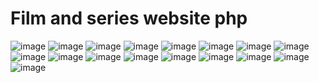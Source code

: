 # Film and series website php

![image](https://github.com/Krayirhan/film_series_website/blob/main/film_and_series_website/websiteimg/1%20(5).jpeg)
![image](https://github.com/Krayirhan/film_series_website/blob/main/film_and_series_website/websiteimg/1%20(1).jpeg)
![image](https://github.com/Krayirhan/film_series_website/blob/main/film_and_series_website/websiteimg/1%20(12).jpeg)
![image](https://github.com/Krayirhan/film_series_website/blob/main/film_and_series_website/websiteimg/1%20(6).jpeg)
![image](https://github.com/Krayirhan/film_series_website/blob/main/film_and_series_website/websiteimg/1%20(3).jpeg)
![image](https://github.com/Krayirhan/film_series_website/blob/main/film_and_series_website/websiteimg/1%20(2).jpeg)
![image](https://github.com/Krayirhan/film_series_website/blob/main/film_and_series_website/websiteimg/1%20(4).jpeg)
![image](https://github.com/Krayirhan/film_series_website/blob/main/film_and_series_website/websiteimg/1%20(8).jpeg)
![image](https://github.com/Krayirhan/film_series_website/blob/main/film_and_series_website/websiteimg/1%20(7).jpeg)
![image](https://github.com/Krayirhan/film_series_website/blob/main/film_and_series_website/websiteimg/1%20(9).jpeg)
![image](https://github.com/Krayirhan/film_series_website/blob/main/film_and_series_website/websiteimg/1%20(10).jpeg)
![image](https://github.com/Krayirhan/film_series_website/blob/main/film_and_series_website/websiteimg/1%20(11).jpeg)
![image](https://github.com/Krayirhan/film_series_website/blob/main/film_and_series_website/websiteimg/1%20(13).jpeg)
![image](https://github.com/Krayirhan/film_series_website/blob/main/film_and_series_website/websiteimg/1%20(14).jpeg)
![image](https://github.com/Krayirhan/film_series_website/blob/main/film_and_series_website/websiteimg/1%20(15).jpeg)
![image](https://github.com/Krayirhan/film_series_website/blob/main/film_and_series_website/websiteimg/1%20(16).jpeg)
![image](https://github.com/Krayirhan/film_series_website/blob/main/film_and_series_website/websiteimg/1%20(17).jpeg)
